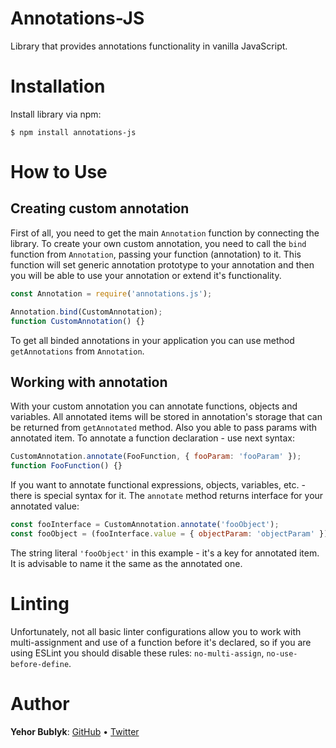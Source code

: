 # Annotations-JS

Library that provides annotations functionality in vanilla JavaScript.

# Installation

Install library via npm:

```
$ npm install annotations-js
```

# How to Use

## Creating custom annotation

First of all, you need to get the main `Annotation` function by connecting the library.
To create your own custom annotation, you need to call the `bind` function from `Annotation`, passing your function (annotation) to it.
This function will set generic annotation prototype to your annotation and then you will be able to use your
annotation or extend it's functionality.

```javascript
const Annotation = require('annotations.js');

Annotation.bind(CustomAnnotation);
function CustomAnnotation() {}
```

To get all binded annotations in your application you can use method `getAnnotations` from `Annotation`.

## Working with annotation

With your custom annotation you can annotate functions, objects and variables. All annotated items will
be stored in annotation's storage that can be returned from `getAnnotated` method. Also you able to
pass params with annotated item. To annotate a function declaration - use next syntax:

```javascript
CustomAnnotation.annotate(FooFunction, { fooParam: 'fooParam' });
function FooFunction() {}
```

If you want to annotate functional expressions, objects, variables, etc. - there is
special syntax for it. The `annotate` method returns interface for your annotated value:

```javascript
const fooInterface = CustomAnnotation.annotate('fooObject');
const fooObject = (fooInterface.value = { objectParam: 'objectParam' });
```

The string literal `'fooObject'` in this example - it's a key for annotated item.
It is advisable to name it the same as the annotated one.

# Linting

Unfortunately, not all basic linter configurations allow you to work with multi-assignment
and use of a function before it's declared, so if you are using ESLint you should
disable these rules: `no-multi-assign`, `no-use-before-define`.

# Author

**Yehor Bublyk**: [GitHub](https://github.com/yehorbk) • [Twitter](https://twitter.com/yehorbk)
